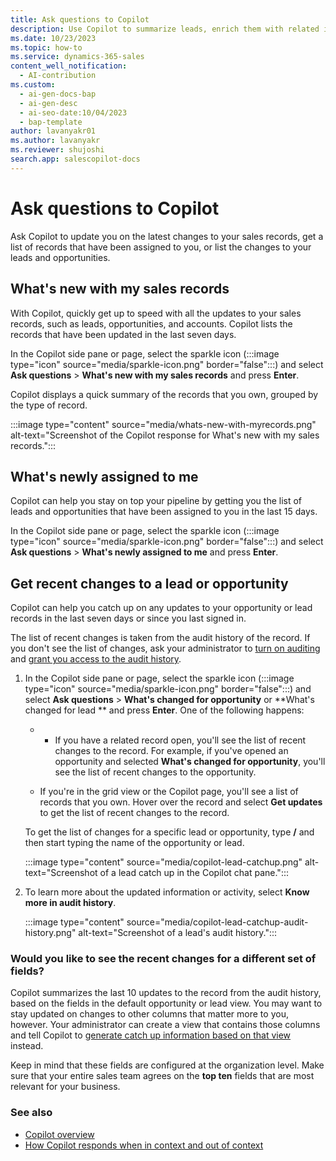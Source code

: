 ```yaml
---
title: Ask questions to Copilot
description: Use Copilot to summarize leads, enrich them with related information, and get the latest news about accounts.
ms.date: 10/23/2023
ms.topic: how-to
ms.service: dynamics-365-sales
content_well_notification:
  - AI-contribution
ms.custom:
  - ai-gen-docs-bap
  - ai-gen-desc
  - ai-seo-date:10/04/2023
  - bap-template
author: lavanyakr01
ms.author: lavanyakr
ms.reviewer: shujoshi
search.app: salescopilot-docs
---
```


# Ask questions to Copilot

Ask Copilot to update you on the latest changes to your sales records, get a list of records that have been assigned to you, or list the changes to your leads and opportunities.

## What's new with my sales records

With Copilot, quickly get up to speed with all the updates to your sales records, such as leads, opportunities, and accounts. Copilot lists the records that have been updated in the last seven days.

In the Copilot side pane or page, select the sparkle icon (:::image type="icon" source="media/sparkle-icon.png" border="false":::) and select **Ask questions** > **What's new with my sales records** and press **Enter**. 

Copilot displays a quick summary of the records that you own, grouped by the type of record. 

:::image type="content" source="media/whats-new-with-myrecords.png" alt-text="Screenshot of the Copilot response for What's new with my sales records."::: 

## What's newly assigned to me

Copilot can help you stay on top your pipeline by getting you the list of leads and opportunities that have been assigned to you in the last 15 days.

In the Copilot side pane or page, select the sparkle icon (:::image type="icon" source="media/sparkle-icon.png" border="false":::) and select **Ask questions** > **What's newly assigned to me** and press **Enter**. 

## Get recent changes to a lead or opportunity

Copilot can help you catch up on any updates to your opportunity or lead records in the last seven days or since you last signed in.

The list of recent changes is taken from the audit history of the record. If you don't see the list of changes, ask your administrator to [turn on auditing](./enable-setup-copilot.md#configure-record-catch-up-fields) and [grant you access to the audit history](enable-setup-copilot.md#grant-audit-access-to-your-sellers).

1. In the Copilot side pane or page, select the sparkle icon (:::image type="icon" source="media/sparkle-icon.png" border="false":::) and select **Ask questions** > **What's changed for opportunity** or **What's changed for lead    ** and press **Enter**. One of the following happens:
    
    - - If you have a related record open, you'll see the list of recent changes to the record. For example, if you've opened an opportunity and selected **What's changed for opportunity**, you'll see the list of recent changes to the opportunity.
    
    - If you're in the grid view or the Copilot page, you'll see a list of records that you own. Hover over the record and select **Get updates** to get the list of recent changes to the record.  
    
    To get the list of changes for a specific lead or opportunity, type **/** and then start typing the name of the opportunity or lead.
    
    :::image type="content" source="media/copilot-lead-catchup.png" alt-text="Screenshot of a lead catch up in the Copilot chat pane.":::

1. To learn more about the updated information or activity, select **Know more in audit history**.

    :::image type="content" source="media/copilot-lead-catchup-audit-history.png" alt-text="Screenshot of a lead's audit history.":::

### Would you like to see the recent changes for a different set of fields?

Copilot summarizes the last 10 updates to the record from the audit history, based on the fields in the default opportunity or lead view. You may want to stay updated on changes to other columns that matter more to you, however. Your administrator can create a view that contains those columns and tell Copilot to [generate catch up information based on that view](./enable-setup-copilot.md#configure-record-catch-up-fields) instead.

Keep in mind that these fields are configured at the organization level. Make sure that your entire sales team agrees on the **top ten** fields that are most relevant for your business.

### See also

- [Copilot overview](copilot-overview.md)  
- [How Copilot responds when in context and out of context](use-copilot-new.md)